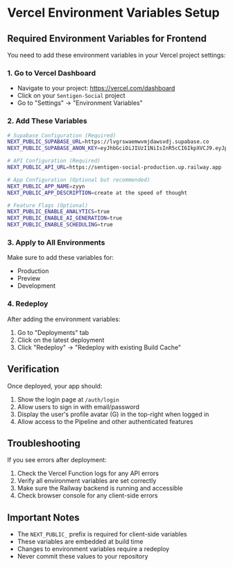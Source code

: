 # Vercel Environment Variables Setup

## Required Environment Variables for Frontend

You need to add these environment variables in your Vercel project settings:

### 1. Go to Vercel Dashboard
- Navigate to your project: https://vercel.com/dashboard
- Click on your `Sentigen-Social` project
- Go to "Settings" → "Environment Variables"

### 2. Add These Variables

```bash
# Supabase Configuration (Required)
NEXT_PUBLIC_SUPABASE_URL=https://lvgrswaemwvmjdawsvdj.supabase.co
NEXT_PUBLIC_SUPABASE_ANON_KEY=eyJhbGciOiJIUzI1NiIsInR5cCI6IkpXVCJ9.eyJpc3MiOiJzdXBhYmFzZSIsInJlZiI6Imx2Z3Jzd2FlbXd2bWpkYXdzdmRqIiwicm9sZSI6ImFub24iLCJpYXQiOjE3NTUzNjc2ODIsImV4cCI6MjA3MDk0MzY4Mn0.K9UEcOosRKzJitpe0gz9EXyaIPfyvHI71YTL90hjp9E

# API Configuration (Required)
NEXT_PUBLIC_API_URL=https://sentigen-social-production.up.railway.app

# App Configuration (Optional but recommended)
NEXT_PUBLIC_APP_NAME=zyyn
NEXT_PUBLIC_APP_DESCRIPTION=create at the speed of thought

# Feature Flags (Optional)
NEXT_PUBLIC_ENABLE_ANALYTICS=true
NEXT_PUBLIC_ENABLE_AI_GENERATION=true
NEXT_PUBLIC_ENABLE_SCHEDULING=true
```

### 3. Apply to All Environments
Make sure to add these variables for:
- Production
- Preview
- Development

### 4. Redeploy
After adding the environment variables:
1. Go to "Deployments" tab
2. Click on the latest deployment
3. Click "Redeploy" → "Redeploy with existing Build Cache"

## Verification

Once deployed, your app should:
1. Show the login page at `/auth/login`
2. Allow users to sign in with email/password
3. Display the user's profile avatar (G) in the top-right when logged in
4. Allow access to the Pipeline and other authenticated features

## Troubleshooting

If you see errors after deployment:
1. Check the Vercel Function logs for any API errors
2. Verify all environment variables are set correctly
3. Make sure the Railway backend is running and accessible
4. Check browser console for any client-side errors

## Important Notes

- The `NEXT_PUBLIC_` prefix is required for client-side variables
- These variables are embedded at build time
- Changes to environment variables require a redeploy
- Never commit these values to your repository
